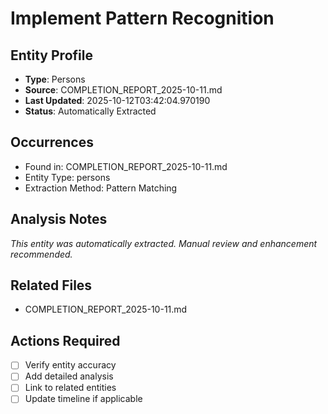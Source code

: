 # Implement Pattern Recognition

## Entity Profile
- **Type**: Persons
- **Source**: COMPLETION_REPORT_2025-10-11.md
- **Last Updated**: 2025-10-12T03:42:04.970190
- **Status**: Automatically Extracted

## Occurrences
- Found in: COMPLETION_REPORT_2025-10-11.md
- Entity Type: persons
- Extraction Method: Pattern Matching

## Analysis Notes
*This entity was automatically extracted. Manual review and enhancement recommended.*

## Related Files
- COMPLETION_REPORT_2025-10-11.md

## Actions Required
- [ ] Verify entity accuracy
- [ ] Add detailed analysis
- [ ] Link to related entities
- [ ] Update timeline if applicable
